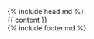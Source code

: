 <!DOCTYPE html>
<html>
  <head>
    <meta http-equiv="Content-Type" content="text/html; charset=utf-8" />
		<meta name="viewport" content="width=device-width, initial-scale=1" />
		<meta http-equiv="X-UA-Compatible" content="IE=edge" />
    <title>{{ page.title }}</title>
    <meta name="description" content="敏捷实践者，全栈工程师" />
    <link rel="fluid-icon" href="/fluidicon.png" />
    <link rel="apple-touch-icon" type="image/png" href="/images/apple-touch-icon.png" />
    <link rel="icon" type="image/x-icon" href="/images/favicon.ico" />
    <link rel="stylesheet" href="/plugins/font-awesome-4.7.0/css/font-awesome.min.css" />
    <link rel="stylesheet" href="/plugins/bootstrap-3.3.7/css/bootstrap.min.css">
    <link rel="stylesheet" href="/css/monokai.sublime.syntax.css" />
    <link rel="stylesheet" href="/css/style.css" />
    <script>
        var _hmt = _hmt || [];
        (function() {
          var hm = document.createElement("script");
          hm.src = "//hm.baidu.com/hm.js?2647be066b5c11cc8f6a27bd02cb71af";
          var s = document.getElementsByTagName("script")[0]; 
          s.parentNode.insertBefore(hm, s);
        })();
    </script>

  </head>
  <body>
    <div class="menu">
        {% include head.md %}
    </div>
    {{ content }}
    <div class="footer">
      {% include footer.md %}
    </div>
    <script src="/plugins/jquery-3.1.1.min.js"></script>
    <script src="/plugins/bootstrap-3.3.7/js/bootstrap.min.js"></script>
  </body>
</html>
